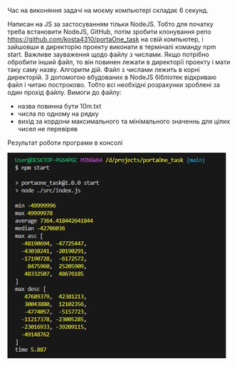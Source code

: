Час на виконяння задачі на моєму компьютері складає 6 секунд.

Написан на JS за застосуванням тільки NodeJS. Тобто для початку треба встановити NodeJS, GitHub, потім зробити клонування репо https://github.com/kosta4310/portaOne_task на свій компьютер, і зайшовши в директорію проекту виконати в терміналі команду npm start. Важливе зауваження щодо файлу з числами. Якщо потрібно обробити інший файл, то він повинен лежати в директорії проекту і мати таку саму назву.
Алгоритм дій. Файл з числами лежить в корні директорій. З допомогою вбудованих в NodeJS бібліотек відкриваю файл і читаю построково. Тобто всі необхідні розрахунки зроблені за один прохід файлу.
Вимоги до файлу:

- назва повинна бути 10m.txt
- числа по одному на рядку
- вихід за кордони максимального та мінімального значеннь для цілих чисел не перевіряв

 Результат роботи програми в консолі
 
 ![screenshot](https://github.com/kosta4310/portaOne_task/blob/screenshots/screenshot.jpg)

